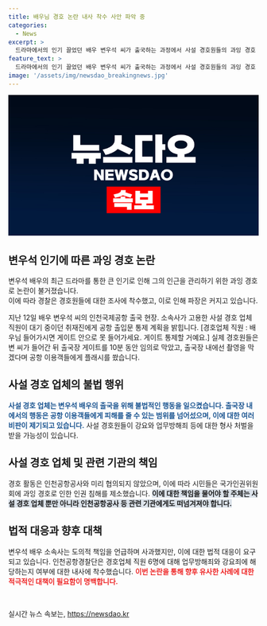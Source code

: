 ```yaml
---
title: 배우님 경호 논란 내사 착수 사안 파악 중
categories:
  - News
excerpt: >
  드라마에서의 인기 끌었던 배우 변우석 씨가 출국하는 과정에서 사설 경호원들의 과잉 경호 논란에 휩싸였습니다. 지난 12일 인천국제공항 출국 현장에서 경호원들이 공항 출입문을 통제하고, 출국장에서 촬영을 막는 등의 행위를 보였습니다. 라운지에서 다른 탑승객들의 여권과 항공권을 검사하는 등 경찰에 의해 불법으로 지적되는 활동을 벌였으며, 이에 대한 조사가 진행 중이라고 합니다. (총 단어수: 89 단어)
feature_text: >
  드라마에서의 인기 끌었던 배우 변우석 씨가 출국하는 과정에서 사설 경호원들의 과잉 경호 논란에 휩싸였습니다. 지난 12일 인천국제공항 출국 현장에서 경호원들이 공항 출입문을 통제하고, 출국장에서 촬영을 막는 등의 행위를 보였습니다. 라운지에서 다른 탑승객들의 여권과 항공권을 검사하는 등 경찰에 의해 불법으로 지적되는 활동을 벌였으며, 이에 대한 조사가 진행 중이라고 합니다. (총 단어수: 89 단어)
image: '/assets/img/newsdao_breakingnews.jpg'
---
```


<p><img src="/assets/img/newsdao_breakingnews.jpg" alt="ranknews 속보" /></p>

<h2 data-ke-size="size26">변우석 인기에 따른 과잉 경호 논란</h2>

<p>변우석 배우의 최근 드라마를 통한 큰 인기로 인해 그의 인근을 관리하기 위한 과잉 경호로 논란이 불거졌습니다. <br> 이에 따라 경찰은 경호원들에 대한 조사에 착수했고, 이로 인해 파장은 커지고 있습니다. </p>

<p data-ke-size="size16">지난 12일 배우 변우석 씨의 인천국제공항 출국 현장. 소속사가 고용한 사설 경호 업체 직원이 대기 중이던 취재진에게 공항 출입문 통제 계획을 밝힙니다. [경호업체 직원 : 배우님 들어가시면 게이트 안으로 못 들어가세요. 게이트 통제할 거예요.] 실제 경호원들은 변 씨가 들어간 뒤 출국장 게이트를 10분 동안 임의로 막았고, 출국장 내에선 촬영을 막겠다며 공항 이용객들에게 플래시를 쐈습니다.</p>

<h2 data-ke-size="size26">사설 경호 업체의 불법 행위</h2>

<p><b><span style="color: #1a5490;">사설 경호 업체는 변우석 배우의 출국을 위해 불법적인 행동을 일으켰습니다. 출국장 내에서의 행동은 공항 이용객들에게 피해를 줄 수 있는 범위를 넘어섰으며, 이에 대한 여러 비판이 제기되고 있습니다.</span></b> 
사설 경호원들이 강요와 업무방해죄 등에 대한 형사 처벌을 받을 가능성이 있습니다. </p>

<h2 data-ke-size="size26">사설 경호 업체 및 관련 기관의 책임</h2>

<p>경호 활동은 인천공항공사와 미리 협의되지 않았으며, 이에 따라 시민들은 국가인권위원회에 과잉 경호로 인한 인권 침해를 제소했습니다. <b><span style="background-color: #21538527;">이에 대한 책임을 물어야 할 주체는 사설 경호 업체 뿐만 아니라 인천공항공사 등 관련 기관에게도 떠넘겨져야 합니다. </span></b></p>

<h2 data-ke-size="size26">법적 대응과 향후 대책</h2>

<p>변우석 배우 소속사는 도의적 책임을 언급하며 사과했지만, 이에 대한 법적 대응이 요구되고 있습니다. 인천공항경찰단은 경호업체 직원 6명에 대해 업무방해죄와 강요죄에 해당하는지 여부에 대한 내사에 착수했습니다. <b><span style="color: #ee2323;">이번 논란을 통해 향후 유사한 사례에 대한 적극적인 대책이 필요함이 명백합니다. </span></b></p>

<p data-ke-size="size16">&nbsp;</p>
실시간 뉴스 속보는, <a href="https://newsdao.kr" rel="dofollow">https://newsdao.kr</a>


